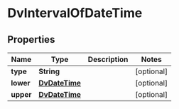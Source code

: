 

# DvIntervalOfDateTime

## Properties

Name | Type | Description | Notes
------------ | ------------- | ------------- | -------------
**type** | **String** |  |  [optional]
**lower** | [**DvDateTime**](DvDateTime.md) |  |  [optional]
**upper** | [**DvDateTime**](DvDateTime.md) |  |  [optional]




